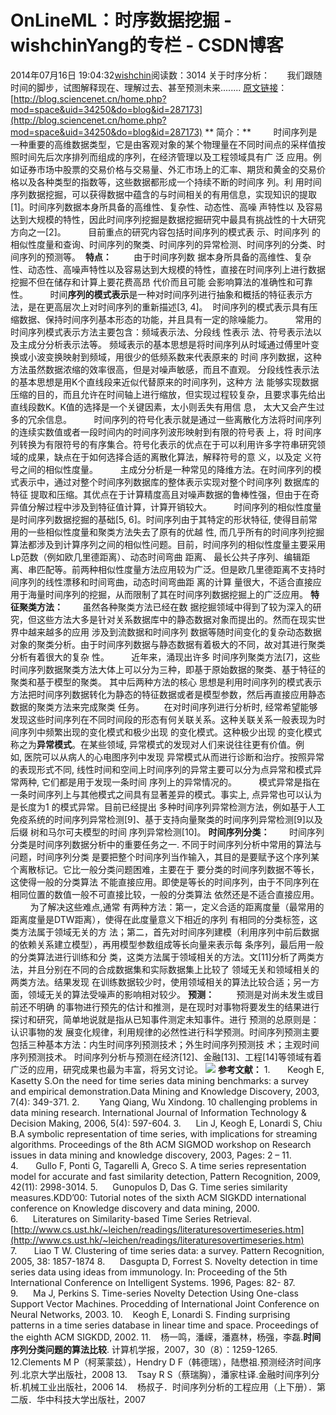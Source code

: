 # OnLineML：时序数据挖掘 - wishchinYang的专栏 - CSDN博客
2014年07月16日 19:04:32[wishchin](https://me.csdn.net/wishchin)阅读数：3014
关于时序分析：
      我们跟随时间的脚步，试图解释现在、理解过去、甚至预测未来........
[原文链接](http://blog.sciencenet.cn/home.php?mod=space&uid=34250&do=blog&id=287173)：[http://blog.sciencenet.cn/home.php?mod=space&uid=34250&do=blog&id=287173](http://blog.sciencenet.cn/home.php?mod=space&uid=34250&do=blog&id=287173)
** 简介：**
        时间序列是一种重要的高维数据类型，它是由客观对象的某个物理量在不同时间点的采样值按照时间先后次序排列而组成的序列，在经济管理以及工程领域具有广 泛 应用。例如证券市场中股票的交易价格与交易量、外汇市场上的汇率、期货和黄金的交易价格以及各种类型的指数等，这些数据都形成一个持续不断的时间序 列。利 用时间序列数据挖掘，可以获得数据中蕴含的与时间相关的有用信息，实现知识的提取[1]。时间序列数据本身所具备的高维性、复杂性、动态性、高噪 声特性以 及容易达到大规模的特性，因此时间序列挖掘是数据挖掘研究中最具有挑战性的十大研究方向之一[2]。
        目前重点的研究内容包括时间序列的模式表 示、时间序列 的相似性度量和查询、时间序列的聚类、时间序列的异常检测、时间序列的分类、时间序列的预测等。 
**特点：**
        由于时间序列数 据本身所具备的高维性、复杂性、动态性、高噪声特性以及容易达到大规模的特性，直接在时间序列上进行数据挖掘不但在储存和计算上要花费高昂 代价而且可能 会影响算法的准确性和可靠性。
        时间**序列的模式表示**是一种对时间序列进行抽象和概括的特征表示方法，是在更高层次上对时间序列的重新描述[3, 4]。  时间序列的模式表示具有压缩数据、保持时间序列基本形态的功能，并且具有一定的除噪能力。
        常用的时间序列模式表示方法主要包含：频域表示法、分段线 性表示 法、符号表示法以及主成分分析表示法等。
频域表示的基本思想是将时间序列从时域通过傅里叶变换或小波变换映射到频域，用很少的低频系数来代表原来的 时间 序列数据，这种方法虽然数据浓缩的效率很高，但是对噪声敏感，而且不直观。
分段线性表示法的基本思想是用K个直线段来近似代替原来的时间序列，这种方 法 能够实现数据压缩的目的，而且允许在时间轴上进行缩放，但实现过程较复杂，且要求事先给出直线段数K。K值的选择是一个关键因素，太小则丢失有用信 息， 太大又会产生过多的冗余信息。
        时间序列的符号化表示就是通过一些离散化方法将时间序列的连续实数值或者一段时间内的时间序列波形映射到有限的符号表 上，将 时间序列转换为有限符号的有序集合。符号化表示的优点在于可以利用许多字符串研究领域的成果，缺点在于如何选择合适的离散化算法，解释符号的意 义，以及定 义符号之间的相似性度量。
        主成分分析是一种常见的降维方法。在时间序列的模式表示中，通过对整个时间序列数据库的整体表示实现对整个时间序列 数据库的特征 提取和压缩。其优点在于计算精度高且对噪声数据的鲁棒性强，但由于在奇异值分解过程中涉及到特征值计算，计算开销较大。
        时间序列的相似性度量是时间序列数据挖掘的基础[5, 6]。时间序列由于其特定的形状特征, 使得目前常用的一些相似性度量和聚类方法失去了原有的优越 性, 而几乎所有的时间序列挖掘算法都涉及到计算序列之间的相似性问题。目前，时间序列的相似性度量主要采用Lp范数（例如欧几里德距离）、动态时间弯曲 距离、 最长公共子序列、编辑距离、串匹配等。前两种相似性度量方法应用较为广泛。但是欧几里德距离不支持时间序列的线性漂移和时间弯曲，动态时间弯曲距 离的计算 量很大，不适合直接应用于海量时间序列的挖掘，从而限制了其在时间序列数据挖掘上的广泛应用。
**特征聚类方法：**
       虽然各种聚类方法已经在数 据挖掘领域中得到了较为深入的研究，但这些方法大多是针对关系数据库中的静态数据对象而提出的。然而在现实世界中越来越多的应用 涉及到流数据和时间序列 数据等随时间变化的复杂动态数据对象的聚类分析。由于时间序列数据与静态数据有着极大的不同，故对其进行聚类分析有着很大的复杂 性。
        近年来，涌现出许多 时间序列聚类方法[7]，这些时间序列数据聚类方法大体上可以分为三种，即基于原始数据的聚类、基于特征的聚类和基于模型的聚类。 其中后两种方法的核心 思想是利用时间序列的模式表示方法把时间序列数据转化为静态的特征数据或者是模型参数，然后再直接应用静态数据的聚类方法来完成聚类 任务。
       在对时间序列进行分析时, 经常希望能够发现这些时间序列在不同时间段的形态有何关联关系。这种关联关系一般表现为时间序列中频繁出现的变化模式和极少出现 的变化模式。这种极少出现 的变化模式称之为**异常模式**。在某些领域, 异常模式的发现对人们来说往往更有价值。例如, 医院可以从病人的心电图序列中发现 异常模式从而进行诊断和治疗。按照异常的表现形式不同, 线性时间和空间上时间序列的异常主要可以分为点异常和模式异常两种, 它们都是用于发现一条时间 序列上的异常情况的。
        模式异常是指在一条时间序列上与其他模式之间具有显著差异的模式。事实上, 点异常也可以认为是长度为1 的模式异常。目前已经提出 多种时间序列异常检测方法，例如基于人工免疫系统的时间序列异常检测[9]、基于支持向量聚类的时间序列异常检测[9]以及后缀 树和马尔可夫模型的时间 序列异常检测[10]。
**时间序列分类：**
       时间序列分类是时间序列数据分析中的重要任务之一. 不同于时间序列分析中常用的算法与问题，时间序列分类 是要把整个时间序列当作输入，其目的是要赋予这个序列某个离散标记。它比一般分类问题困难，主要在于 要分类的时间序列数据不等长，这使得一般的分类算法 不能直接应用。即使是等长的时间序列，由于不同序列在相同位置的数值一般不可直接比较，一般的分类算法 依然还是不适合直接应用。
        为了解决这些难点,通常 有两种方法：第一，定义合适的距离度量（最常用的距离度量是DTW距离），使得在此度量意义下相近的序列 有相同的分类标签，这类方法属于领域无关的方 法；第二，首先对时间序列建模（利用序列中前后数据的依赖关系建立模型），再用模型参数组成等长向量来表示每 条序列，最后用一般的分类算法进行训练和分 类，这类方法属于领域相关的方法。文[11]分析了两类方法，并且分别在不同的合成数据集和实际数据集上比较了 领域无关和领域相关的两类方法。结果发现 在训练数据较少时，使用领域相关的算法比较合适；另一方面，领域无关的算法受噪声的影响相对较少。
**预测：**
        预测是对尚未发生或目前还不明确 的事物进行预先的估计和推测，是在现时对事物将要发生的结果进行探讨和研究，简单地说就是指从已知事件测定未知事件。进行 预测的总原则是：认识事物的发 展变化规律，利用规律的必然性进行科学预测。时间序列预测主要包括三种基本方法：内生时间序列预测技术；外生时间序列预测技 术；主观时间序列预测技术。 时间序列分析与预测在经济[12]、金融[13]、工程[14]等领域有着广泛的应用，研究成果也最为丰富，将另文讨论。
![](http://blog.sciencenet.cn/upload/blog/images/2010/1/201011417016524.jpg)
**参考文献：**
1.       Keogh E, Kasetty S.On the need for time series data mining benchmarks: a survey and empirical demonstration.Data Mining and Knowledge
 Discovery, 2003, 7(4): 349-371.
2.        
Yang Qiang, Wu Xindong. 10 challenging problems in data mining research. International Journal of Information Technology & Decision Making, 2006, 5(4): 597-604.
3.      Lin J, Keogh E, Lonardi S, Chiu B.A
 symbolic representation of time series, with implications for streaming algorithms. Proceedings of the 8th ACM SIGMOD workshop on Research issues in data mining and knowledge discovery, 2003, Pages: 2 – 11.  
4.       Gullo F, Ponti G, Tagarelli A, Greco S. A time series representation model for accurate and fast
 similarity detection, Pattern Recognition, 2009, 42(11): 2998-3014.
5.      Gunopulos D, Das G. Time series similarity measures.KDD’00:
 Tutorial notes of the sixth ACM SIGKDD international conference on Knowledge discovery and data mining, 2000.
6.      Literatures on Similarity-based Time Series Retrieval.[http://www.cs.ust.hk/~leichen/readings/literaturesovertimeseries.htm](http://www.cs.ust.hk/~leichen/readings/literaturesovertimeseries.htm)
7.       Liao T W. Clustering of time series data: a survey. Pattern Recognition, 2005, 38: 1857-1874
8.      Dasgupta D, Forrest S. Novelty detection in time series data using ideas from immunology. In: Proceeding
 of the 5th International Conference on Intelligent Systems. 1996, Pages: 82- 87.
9.      Ma J, Perkins S. Time-series Novelty Detection Using One-class Support Vector Machines. Procedding
 of International Joint Conference on Neural Networks, 2003.
10.    Keogh E, Lonardi S. Finding surprising patterns in a time series database in linear time and space.
 Proceedings of the eighth ACM SIGKDD, 2002.
11.    杨一鸣，潘嵘，潘嘉林，杨强，李磊.**时间序列分类问题的算法比较**.
 计算机学报，2007，30（8）：1259-1265.
12.Clements M P（柯莱蒙兹），Hendry
 D F（韩德瑞），陆懋祖.预测经济时间序列.北京大学出版社，2008
13.    Tsay R S（蔡瑞胸），潘家柱译.金融时间序列分析.机械工业出版社，2006
14.    杨叔子．时间序列分析的工程应用（上下册）．第二版．华中科技大学出版社，2007
